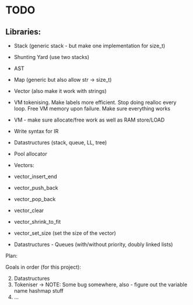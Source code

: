 # TODO


## Libraries:

  - Stack (generic stack - but make one implementation for size_t)
  - Shunting Yard (use two stacks)
  - AST
  - Map (generic but also allow str -> size_t)
  - Vector (also make it work with strings)
  - VM tokenising. Make labels more efficient. Stop doing realloc every loop. Free VM memory upon failure. Make sure everything works
  - VM - make sure allocate/free work as well as RAM store/LOAD
  - Write syntax for IR
  - Datastructures (stack, queue, LL, tree)
  - Pool allocator


  - Vectors:
  - vector_insert_end
  - vector_push_back
  - vector_pop_back
  - vector_clear
  - vector_shrink_to_fit
  - vector_set_size (set the size of the vector)
  - Datastructures - Queues (with/without priority, doubly linked lists)




Plan:

Goals in order (for this project):

2. Datastructures
3. Tokeniser -> NOTE: Some bug somewhere, also - figure out the variable name hashmap stuff
4. ...




